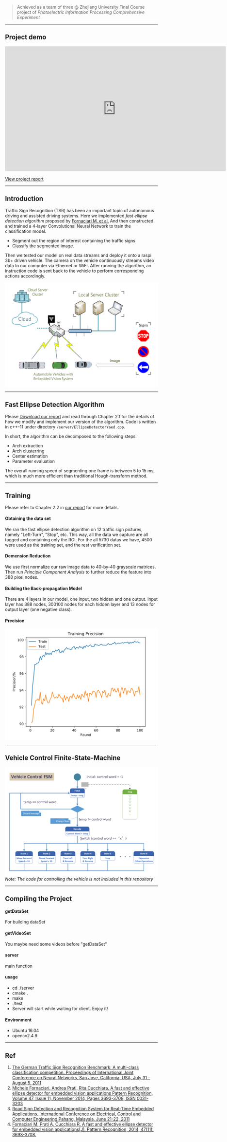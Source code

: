 > Achieved as a team of three @ Zhejiang University
> Final Course project of *Photoelectric Information Processing Comprehensive Experiment*

------------------------------------------

## Project demo
<center><iframe width="728" height="410" src="https://www.youtube.com/embed/9Ke2cF6_Qtw" frameborder="0" allow="autoplay; encrypted-media" allowfullscreen></iframe></center>

[View project report](Resources/TSR_ZJU.pdf)

------------------------------------------
## Introduction
Traffic Sign Recognition (TSR) has been an important topic of autonomous driving and assisted driving systems. Here we implemented *fast ellipse detection algorithm* proposed by [Fornaciari M. et al.](Ref/TSR.pdf) And then constructed and trained a 4-layer Convolutional Neural Network to train the classification model.

- Segment out the region of interest containing the traffic signs
- Classify the segmented image.

Then we tested our model on real data streams and deploy it onto a raspi 3b+ driven vehicle. The camera on the vehicle continuously streams video data to our computer via Ethernet or WiFi. After running the algorithm, an instruction code is sent back to the vehicle to perform corresponding actions accordingly.

![System Preview](Resources/cloud.PNG)

----------------------------------------------

## Fast Ellipse Detection Algorithm
Please <a href="Resources/TSR_ZJU.pdf">Download our report</a> and read through Chapter 2.1 for the details of how we modify and implement our version of the algorithm. Code is written in c++-11 under directory `/server/EllipseDetectorYaed.cpp`.

In short, the algorithm can be decomposed to the following steps:
- Arch extraction
- Arch clusterring
- Center estimation
- Parameter evaluation

The overall running speed of segmenting one frame is between 5 to 15 ms, which is much more efficient than traditional Hough-transform method.

---------------------------------------------

## Training
Please refer to Chapter 2.2 in <a href="Resources/TSR_ZJU.pdf">our report</a> for more details.
#### Obtaining the data set
We ran the fast ellipse detection algorithm on 12 traffic sign pictures, namely "Left-Turn", "Stop", etc. This way, all the data we capture are all tagged and containing only the ROI. For the all 5730 datas we have, 4500 were used as the training set, and the rest verification set.
#### Demension Reduction
We use first normalize our raw image data to 40-by-40 grayscale matrices. Then run _Principle Component Analysis_ to further reduce the feature into 388 pixel nodes.
#### Building the Back-propagation Model
There are 4 layers in our model, one input, two hidden and one output. Input layer has 388 nodes, 300100 nodes for each hidden layer and 13 nodes for output layer (one negative class).
#### Precision
![Precision](Resources/precision.PNG)

---------------------------------------------

## Vehicle Control Finite-State-Machine
![System FSM](Resources/fsm.PNG)
*Note: The code for controlling the vehicle is not included in this repository*

----------------------------------------------
## Compiling the Project

#### getDataSet
For building dataSet

#### getVideoSet
You maybe need some videos before "getDataSet"

#### server
main function

#### usage
* cd ./server <br>
* cmake . <br>
* make <br>
* ./test <br>
* Server will start while waiting for client. Enjoy it!

#### Environment
* Ubuntu 16.04
* opencv2.4.9

--------------------------------------------------

## Ref
1. [The German Traffic Sign Recognition Benchmark: A multi-class classification competition. Proceedings of International Joint Conference on Neural Networks, San Jose, California, USA, July 31 – August 5, 2011](Ref/06033395.pdf)
1. [Michele Fornaciari, Andrea Prati, Rita Cucchiara, A fast and effective ellipse detector for embedded vision applications Pattern Recognition, Volume 47, Issue 11, November 2014, Pages 3693-3708, ISSN 0031-3203](Ref/HSI.pdf)
1. [Road Sign Detection and Recognition System for Real-Time Embedded Applications. International Conference on Electrical, Control and Computer Engineering Pahang, Malaysia, June 21-22, 2011](Ref/hsi2.pdf)
1. [Fornaciari M, Prati A, Cucchiara R. A fast and effective ellipse detector for embedded vision applications\[J\]. Pattern Recognition, 2014, 47(11): 3693-3708.](Ref/TSR.pdf)

